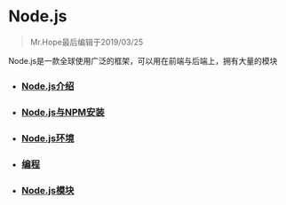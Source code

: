 # Node.js

> Mr.Hope最后编辑于2019/03/25

Node.js是一款全球使用广泛的框架，可以用在前端与后端上，拥有大量的模块  

- ### [Node.js介绍](nodeJS/intro)

- ### [Node.js与NPM安装](nodeJS/install)

- ### [Node.js环境](nodeJS/environment)

- ### [编程](nodeJS/program)

- ### [Node.js模块](nodeJS/module)